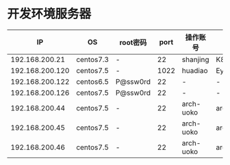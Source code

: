 # 开发环境服务器

IP|	OS|	root密码|	port|	操作账号|	操作密码
---|---|---|---|---|---
192.168.200.21|	centos7.3|	-|	22|	shanjing|	K84E63Fa|
192.168.200.120|	centos7.5|	-|	1022|	huadiao|	EyPw&NcX3isu3MLr(
192.168.200.122|	centos6.5|	P@ssw0rd|	22|	-|	-
192.168.200.126|	centos7.5|	P@ssw0rd|	22|	-|	-
192.168.200.44|  	centos7.5|        -|	 22|	arch-uoko|	archUoko@123
192.168.200.45|  	centos7.5|        -|	 22|	arch-uoko|	archUoko@123
192.168.200.46|  	centos7.5|        -|	 22|	arch-uoko|	archUoko@123
